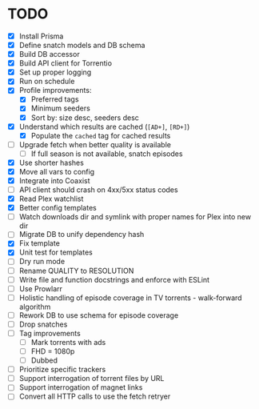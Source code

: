 # TODO

- [x] Install Prisma
- [x] Define snatch models and DB schema
- [x] Build DB accessor
- [x] Build API client for Torrentio
- [x] Set up proper logging
- [x] Run on schedule
- [x] Profile improvements:
  - [x] Preferred tags
  - [x] Minimum seeders
  - [x] Sort by: size desc, seeders desc
- [x] Understand which results are cached (`[AD+]`, `[RD+]`)
  - [x] Populate the `cached` tag for cached results
- [ ] Upgrade fetch when better quality is available
  - [ ] If full season is not available, snatch episodes
- [x] Use shorter hashes
- [x] Move all vars to config
- [x] Integrate into Coaxist
- [ ] API client should crash on 4xx/5xx status codes
- [x] Read Plex watchlist
- [x] Better config templates
- [ ] Watch downloads dir and symlink with proper names for Plex into new dir
- [ ] Migrate DB to unify dependency hash
- [x] Fix template
- [x] Unit test for templates
- [ ] Dry run mode
- [ ] Rename QUALITY to RESOLUTION
- [ ] Write file and function docstrings and enforce with ESLint
- [ ] Use Prowlarr
- [ ] Holistic handling of episode coverage in TV torrents - walk-forward
      algorithm
- [ ] Rework DB to use schema for episode coverage
- [ ] Drop snatches
- [ ] Tag improvements
  - [ ] Mark torrents with ads
  - [ ] FHD = 1080p
  - [ ] Dubbed
- [ ] Prioritize specific trackers
- [ ] Support interrogation of torrent files by URL
- [ ] Support interrogation of magnet links
- [ ] Convert all HTTP calls to use the fetch retryer
